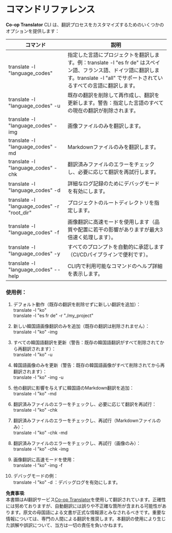 <!--
CO_OP_TRANSLATOR_METADATA:
{
  "original_hash": "b38d8f042530a4bc872def7cb2c141cd",
  "translation_date": "2025-06-12T11:25:36+00:00",
  "source_file": "getting_started/command-reference.md",
  "language_code": "ja"
}
-->
# コマンドリファレンス  
**Co-op Translator** CLI は、翻訳プロセスをカスタマイズするためのいくつかのオプションを提供します：

コマンド                                       | 説明  
----------------------------------------------|-------------------------------------------------------------------------------------------------------------------------------------------------------------------------------------------------------  
translate -l "language_codes"                 | 指定した言語にプロジェクトを翻訳します。例：translate -l "es fr de" はスペイン語、フランス語、ドイツ語に翻訳します。translate -l "all" でサポートされているすべての言語に翻訳します。  
translate -l "language_codes" -u              | 既存の翻訳を削除して再作成し、翻訳を更新します。警告：指定した言語のすべての現在の翻訳が削除されます。  
translate -l "language_codes" -img            | 画像ファイルのみを翻訳します。  
translate -l "language_codes" -md             | Markdownファイルのみを翻訳します。  
translate -l "language_codes" -chk            | 翻訳済みファイルのエラーをチェックし、必要に応じて翻訳を再試行します。  
translate -l "language_codes" -d              | 詳細なログ記録のためにデバッグモードを有効にします。  
translate -l "language_codes" -r "root_dir"   | プロジェクトのルートディレクトリを指定します。  
translate -l "language_codes" -f              | 画像翻訳に高速モードを使用します（品質や配置に若干の影響がありますが最大3倍速く処理します）。  
translate -l "language_codes" -y              | すべてのプロンプトを自動的に承認します（CI/CDパイプラインで便利です）。  
translate -l "language_codes" --help          | CLI内で利用可能なコマンドのヘルプ詳細を表示します。  

### 使用例：

1. デフォルト動作（既存の翻訳を削除せずに新しい翻訳を追加）：  
   translate -l "ko"  
   translate -l "es fr de" -r "./my_project"  

2. 新しい韓国語画像翻訳のみを追加（既存の翻訳は削除されません）：  
   translate -l "ko" -img  

3. すべての韓国語翻訳を更新（警告：既存の韓国語翻訳がすべて削除されてから再翻訳されます）：  
   translate -l "ko" -u  

4. 韓国語画像のみを更新（警告：既存の韓国語画像がすべて削除されてから再翻訳されます）：  
   translate -l "ko" -img -u  

5. 他の翻訳に影響を与えずに韓国語のMarkdown翻訳を追加：  
   translate -l "ko" -md  

6. 翻訳済みファイルのエラーをチェックし、必要に応じて翻訳を再試行：  
   translate -l "ko" -chk  

7. 翻訳済みファイルのエラーをチェックし、再試行（Markdownファイルのみ）：  
   translate -l "ko" -chk -md  

8. 翻訳済みファイルのエラーをチェックし、再試行（画像のみ）：  
   translate -l "ko" -chk -img  

9. 画像翻訳に高速モードを使用：  
   translate -l "ko" -img -f  

10. デバッグモードの例：  
    translate -l "ko" -d ：デバッグログを有効にします。

**免責事項**:  
本書類はAI翻訳サービス[Co-op Translator](https://github.com/Azure/co-op-translator)を使用して翻訳されています。正確性には努めておりますが、自動翻訳には誤りや不正確な箇所が含まれる可能性があります。原文の母国語による文書が正式な情報源とみなされるべきです。重要な情報については、専門の人間による翻訳を推奨します。本翻訳の使用により生じた誤解や誤訳について、当方は一切の責任を負いかねます。